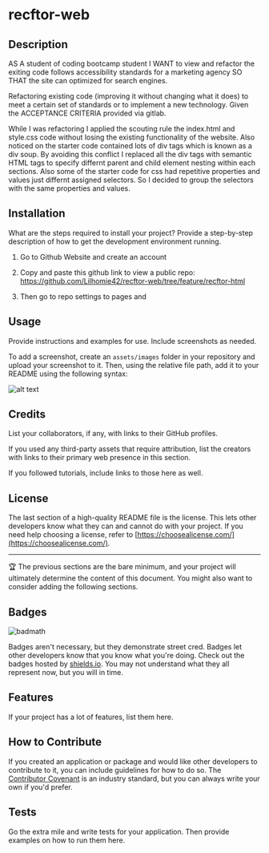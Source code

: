 # recftor-web

## Description

AS A student of coding bootcamp student
I WANT to view and refactor the exiting code follows accessibility standards for a marketing agency
SO THAT the site can optimized for search engines.

Refactoring existing code (improving it without changing what it does) to meet a certain set of standards or to implement a new technology. Given the ACCEPTANCE CRITERIA provided via gitlab.

While I was refactoring I applied the scouting rule the index.html and style.css code without losing the existing functionality of the website. Also noticed on the starter code contained lots of div tags which is known as a div soup. By avoiding this conflict I replaced all the div tags with semantic HTML tags to specify differnt parent and child element nesting within each sections. Also some of the starter code for css had repetitive properties and values just differnt assigned selectors. So I decided to group the selectors with the same properties and values. 

## Installation

What are the steps required to install your project? Provide a step-by-step description of how to get the development environment running.

1. Go to Github Website and create an account

2. Copy and paste this github link to view a public repo: https://github.com/Lilhomie42/recftor-web/tree/feature/recftor-html

3. Then go to repo settings to pages and 


## Usage

Provide instructions and examples for use. Include screenshots as needed.

To add a screenshot, create an `assets/images` folder in your repository and upload your screenshot to it. Then, using the relative file path, add it to your README using the following syntax:

![alt text](assets/images/screenshot.png)

## Credits

List your collaborators, if any, with links to their GitHub profiles.

If you used any third-party assets that require attribution, list the creators with links to their primary web presence in this section.

If you followed tutorials, include links to those here as well.

## License

The last section of a high-quality README file is the license. This lets other developers know what they can and cannot do with your project. If you need help choosing a license, refer to [https://choosealicense.com/](https://choosealicense.com/).

---

🏆 The previous sections are the bare minimum, and your project will ultimately determine the content of this document. You might also want to consider adding the following sections.

## Badges

![badmath](https://img.shields.io/github/languages/top/nielsenjared/badmath)

Badges aren't necessary, but they demonstrate street cred. Badges let other developers know that you know what you're doing. Check out the badges hosted by [shields.io](https://shields.io/). You may not understand what they all represent now, but you will in time.

## Features

If your project has a lot of features, list them here.

## How to Contribute

If you created an application or package and would like other developers to contribute to it, you can include guidelines for how to do so. The [Contributor Covenant](https://www.contributor-covenant.org/) is an industry standard, but you can always write your own if you'd prefer.

## Tests

Go the extra mile and write tests for your application. Then provide examples on how to run them here.
